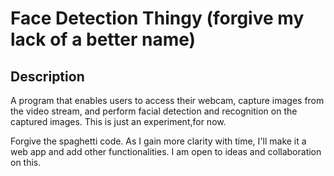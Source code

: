 # Face Detection Thingy (forgive my lack of a better name)

## Description 
A program that  enables users to access their webcam, capture images from the video stream, and perform facial detection and recognition on the captured images. This is just an experiment,for now.

Forgive the spaghetti code. As I gain more clarity with time, I'll make it a web app and add other functionalities. I am open to ideas and collaboration on this.  
